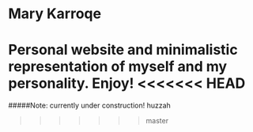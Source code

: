 # Mary Karroqe
Personal website and minimalistic representation of myself and my personality.  Enjoy!
<<<<<<< HEAD
=======

#####Note:
currently under construction! huzzah
>>>>>>> master
